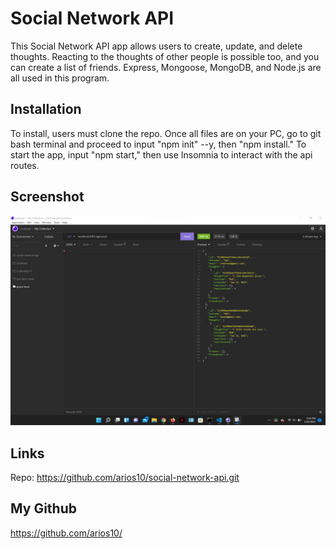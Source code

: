 # Social Network API

This Social Network API app allows users to create, update, and delete thoughts. Reacting to the thoughts of other people is possible too, and you can create a list of friends. Express, Mongoose, MongoDB, and Node.js are all used in this program.

## Installation

To install, users must clone the repo. Once all files are on your PC, go to git bash terminal and proceed to input "npm init" --y, then "npm install." To start the app, input "npm start," then use Insomnia to interact with the api routes.

## Screenshot

![Screenshot](./utils/social-network-api.jpg)

## Links

Repo: https://github.com/arios10/social-network-api.git

## My Github

https://github.com/arios10/